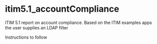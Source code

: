 # itim5.1_accountCompliance
ITIM 5.1 report on account compliance. Based on the ITIM examples apps the user supplies an LDAP filter  

Instructions to follow
